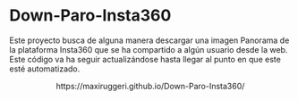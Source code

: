 # Down-Paro-Insta360
<p>Este proyecto busca de alguna manera descargar una imagen Panorama de la plataforma Insta360 que se ha compartido a algún usuario desde la web. Este código va ha seguir actualizándose hasta llegar al punto en que este esté automatizado.</p>
<center href="https://maxiruggeri.github.io/Down-Paro-Insta360" >https://maxiruggeri.github.io/Down-Paro-Insta360/</center>

